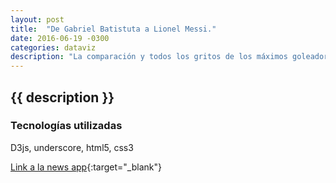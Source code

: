 ```yaml
---
layout: post
title:  "De Gabriel Batistuta a Lionel Messi."
date: 2016-06-19 -0300
categories: dataviz
description: "La comparación y todos los gritos de los máximos goleadores de la selección."
---
```


## {{ description }}

### Tecnologías utilizadas

D3js, underscore, html5, css3

[Link a la news app](http://www.lanacion.com.ar/1908944-de-gabriel-batistuta-a-lionel-messi-la-comparacion-y-todos-los-gritos-de-los-maximos-goleadores-de-la-seleccion){:target="_blank"}
